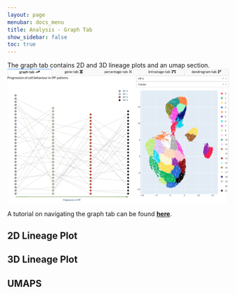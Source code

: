 ```yaml
---
layout: page
menubar: docs_menu
title: Analysis - Graph Tab
show_sidebar: false
toc: true
---
```

The graph tab contains 2D and 3D lineage plots and an umap section.
<img src="../../../images/graph_tab.png" class="center"/>

A tutorial on navigating the graph tab can be found [**here**](../../../tutorials/tutorial_2.md).

## 2D Lineage Plot

## 3D Lineage Plot

## UMAPS